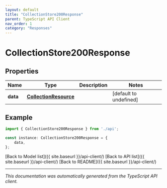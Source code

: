 ```yaml
---
layout: default
title: "CollectionStore200Response"
parent: TypeScript API Client
nav_order: 1
category: "Responses"
---
```


# CollectionStore200Response


## Properties

Name | Type | Description | Notes
------------ | ------------- | ------------- | -------------
**data** | [**CollectionResource**](CollectionResource.md) |  | [default to undefined]

## Example

```typescript
import { CollectionStore200Response } from './api';

const instance: CollectionStore200Response = {
    data,
};
```

[Back to Model list]({{ site.baseurl }}/api-client/) [Back to API list]({{ site.baseurl }}/api-client/) [Back to README]({{ site.baseurl }}/api-client/)


---

*This documentation was automatically generated from the TypeScript API client.*
